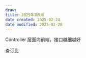 ```yaml
---
draw:
title: 2025年第9周
date created: 2025-02-24
date modified: 2025-02-28
---
```


Controller 层面向前端，接口越细越好

查订比
